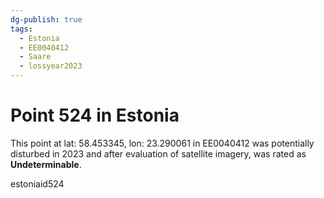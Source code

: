 ```yaml
---
dg-publish: true
tags:
  - Estonia
  - EE0040412
  - Saare
  - lossyear2023
---
```


# Point 524 in Estonia

This point at lat: 58.453345, lon: 23.290061 in EE0040412 was potentially disturbed in 2023 and after evaluation of satellite imagery, was rated as **Undeterminable**.



estoniaid524